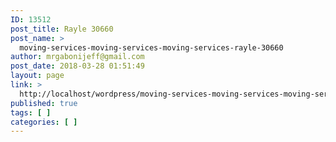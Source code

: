 ```yaml
---
ID: 13512
post_title: Rayle 30660
post_name: >
  moving-services-moving-services-moving-services-rayle-30660
author: mrgabonijeff@gmail.com
post_date: 2018-03-28 01:51:49
layout: page
link: >
  http://localhost/wordpress/moving-services-moving-services-moving-services-rayle-30660/
published: true
tags: [ ]
categories: [ ]
---
```


